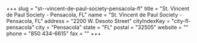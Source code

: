 +++
slug = "st--vincent-de-paul-society-pensacola-fl"
title = "St. Vincent de Paul Society - Pensacola, FL"
name = "St. Vincent de Paul Society - Pensacola, FL"
address = "2200 W. Desoto Street"
cityIndexKey = "city-fl-pensacola"
city = "Pensacola"
state = "FL"
postal = "32505"
website = ""
phone = "850 434-6615"
fax = ""
+++
